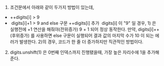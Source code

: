 1. 조건문에서 아래와 같이 두가지 방법이 있는데,
* ++digits[i] > 9
*  digits[i]+1 > 9 and else 구문 ++digits[i] 추가
​
digits[i] 이 "9" 일 경우, 1) 은 실행전에 +1 연산을 해줘야(전위증가)  9 + 1 되어 정상 동작한다. 만약, digits[i]++ (후위증가) 를 사용하면 else 구문이 실행되어 결과 값의 마지막 수가 10 이 되는 에러가  발생한다. 2)의 경우, 코드가 한 줄 더 증가하지만 직관적인 방법이다.
2. digits.unshift(1) 은 0번째 인덱스까지 진행됐을때, 가장 높은 자리수에 1을 추가해준다.